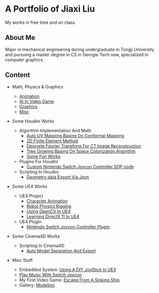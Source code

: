 # A Portfolio of Jiaxi Liu

My works in free time and on class.

## About Me

Major in mechanical engineering during undergraduate in Tongji University and pursuing a master degree in CS in Gerogie Tech now, specialized in computer graphics.

## Content
- Math, Physics & Graphics
  - [Animation](Math_Physics_Graphics/Computer_Animation)
  - [AI In Video Game](Math_Physics_Graphics/Game_AI)
  - [Graphics](Math_Physics_Graphics/Computer_Graphics)
  - [Misc](Math_Physics_Graphics/Something_about_the_field)
- Some Houdini Works
  - Algorithm Implementation And Math
    - [Auto UV Mapping Basing On Conformal Mapping](Houdini_Project/Algorithm_And_Math/Auto_UV_Mapping)
    - [2D Finite Element Method](Houdini_Project/Algorithm_And_Math/Finite_Element_Method)
    - [Descrete Fourier Transform For CT Image Reconstruction](Houdini_Project/Algorithm_And_Math/CT_Image_Reconstruction)
    - [Tree Growing Basing On Space Colonization Algorithm](Houdini_Project/Algorithm_And_Math/Tree_Growing)
    - [Some Fun Works](Houdini_Project/Algorithm_And_Math/Some_Fun_Works)
  - Plugins For Houdini
    - [Custom Nintendo Switch Joycon Controller SOP node](Houdini_Project/Plugins/Joycon_Custom_Node)
  - Scripting In Houdini
    - [Geometry data Export Via Json](Houdini_Project/Scripts)
  
- Some UE4 Works
  - UE4 Project
    - [Character Animation](UE4_Project/Robot_Animation)
    - [Robot Physics Rigging](UE4_Project/Physics_In_UE4)
    - [Using OpenCV In UE4](UE4_Project/Using_OpenCV_in_UE4)
    - [Learning DirectX 11 In UE4](UE4_Project/Learning_DirectX_11_in_UE4)
  - UE4 Plugin
    - [Nintendo Switch Joycon Controller Plugin](UE4_Project/Nintendo_Switch_Joycon_Controller_Plugin)
    
- Some Cinema4D Works
  - Scripting In Cinema4D
    - [Auto Model Separation And Export](Cinema4D_Project)
    
- Misc Stuff
  - Embedded System: [Using A DIY JoyStick In UE4](Misc/DIY_JoyStick)
  - [Play Music With Switch Joycon](Misc/Use_Switch_Joycon_Play_Music)
  - My First Video Game: [Escape From A Sinking Ship](Misc/Sinking_Ship)
  - Gallery: [Modeling](Misc/Modelling)
    
